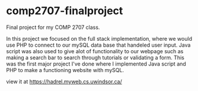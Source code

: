 # comp2707-finalproject
Final project for my COMP 2707 class.

In this project we focused on the full stack implementation, where we would use PHP to connect to our mySQL data base that handeled user input.
Java script was also used to give alot of functionality to our webpage such as making a search bar to search through tutorials or 
validating a form. This was the first major project I've done where I implemented Java script and PHP to make a functioning website with mySQL.

view it at https://hadrel.myweb.cs.uwindsor.ca/
